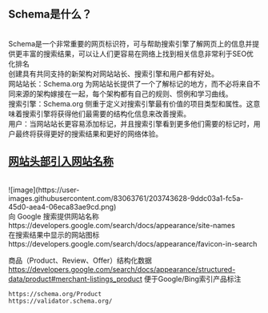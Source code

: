 <h2>Schema是什么？</h2>
<BR />
Schema是一个非常重要的网页标识符，可与帮助搜索引擎了解网页上的信息并提供更丰富的搜索结果，可以让人们更容易在网络上找到相关信息非常利于SEO优化排名
<BR />
创建具有共同支持的新架构对网站站长、搜索引擎和用户都有好处。
<BR />
网站站长：Schema.org 为网站站长提供了一个了解标记的地方，而不必将来自不同来源的架构嫁接在一起，每个架构都有自己的规则、惯例和学习曲线。
<BR />
搜索引擎：Schema.org 侧重于定义对搜索引擎最有价值的项目类型和属性。这意味着搜索引擎将获得他们最需要的结构化信息来改善搜索。
<BR />
用户：当网站站长更容易添加标记，并且搜索引擎看到更多他们需要的标记时，用户最终将获得更好的搜索结果和更好的网络体验。
<BR />
<H2><a href=“https://developers.google.com/search/blog/2022/10/introducing-site-names-on-search” target="_blank">网站头部引入网站名称</a></h2>
<BR />
![image](https://user-images.githubusercontent.com/83063761/203743628-9ddc03a1-fc5a-45d0-aea4-06eca83ae9cd.png)
<BR />
向 Google 搜索提供网站名称
<BR />
https://developers.google.com/search/docs/appearance/site-names
<BR />
在搜索结果中显示的网站图标
<BR />
https://developers.google.com/search/docs/appearance/favicon-in-search
<BR />

商品（Product、Review、Offer）结构化数据
https://developers.google.com/search/docs/appearance/structured-data/product#merchant-listings_product
便于Google/Bing索引产品标注

 
 
    https://schema.org/Product
    https://validator.schema.org/

